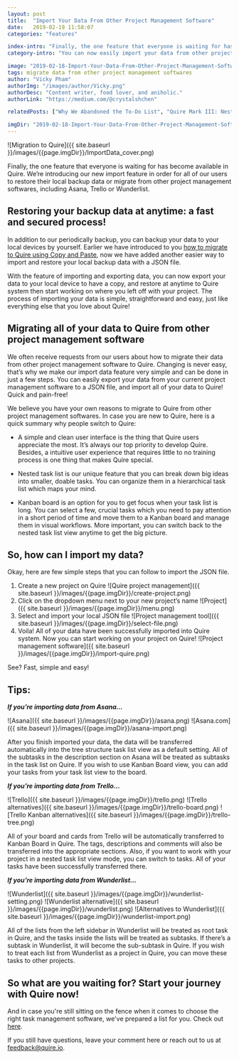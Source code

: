 ```yaml
---
layout: post
title:  "Import Your Data From Other Project Management Software"
date:   2019-02-19 11:58:07
categories: "features"

index-intro: "Finally, the one feature that everyone is waiting for has become available in Quire. We’re introducing our new import feature in order for all of our users to restore their local backup data or migrate from other project management softwares, including Asana, Trello or Wunderlist."
category-intro: "You can now easily import your data from other project management softwares to Quire."

image: "2019-02-18-Import-Your-Data-From-Other-Project-Management-Software/ImportData_cover.png"
tags: migrate data from other project management softwares
author: "Vicky Pham"
authorImg: "/images/author/Vicky.png"
authorDesc: "Content writer, food lover, and aniholic."
authorLink: "https://medium.com/@crystalshchen"

relatedPosts: ["Why We Abandoned the To-Do List", "Quire Mark III: Nested Tasks Meets Board"]

imgDir: "2019-02-18-Import-Your-Data-From-Other-Project-Management-Software"
---
```



![Migration to Quire]({{ site.baseurl }}/images/{{page.imgDir}}/ImportData_cover.png)

Finally, the one feature that everyone is waiting for has become available in Quire. We’re introducing our new import feature in order for all of our users to restore their local backup data or migrate from other project management softwares, including Asana, Trello or Wunderlist. 

## Restoring your backup data at anytime: a fast and secured process!
 
In addition to our periodically backup, you can backup your data to your local devices by yourself. Earlier we have introduced to you [how to migrate to Quire using Copy and Paste](https://quire.io/blog/p/How-to-migrate-to-Quire-Copy-and-paste.html#comment-4326152120), now we have added another easier way to import and restore your local backup data with a JSON file.
 
With the feature of importing and exporting data, you can now export your data to your local device to have a copy, and restore at anytime to Quire system then start working on where you left off with your project. The process of importing your data is simple, straightforward and easy, just like everything else that you love about Quire!
 
## Migrating all of your data to Quire from other project management software
 
We often receive requests from our users about how to migrate their data from other project management software to Quire. Changing is never easy, that’s why we make our import data feature very simple and can be done in just a few steps. You can easily export your data from your current project management software to a JSON file, and import all of your data to Quire! Quick and pain-free!
 
We believe you have your own reasons to migrate to Quire from other project management softwares. In case you are new to Quire, here is a quick summary why people switch to Quire:

* A simple and clean user interface is the thing that Quire users appreciate the most. It’s always our top priority to develop Quire. Besides, a intuitive user experience that requires little to no training process is one thing that makes Quire special.

* Nested task list is our unique feature that you can break down big ideas into smaller, doable tasks. You can organize them in a hierarchical task list which maps your mind.

* Kanban board is an option for you to get focus when your task list is long. You can select a few, crucial tasks which you need to pay attention in a short period of time and move them to a Kanban board and manage them in visual workflows. More important, you can switch back to the nested task list view anytime to get the big picture.

## So, how can I import my data?
 
Okay, here are few simple steps that you can follow to import the JSON file.
 
1. Create a new project on Quire
    ![Quire project management]({{ site.baseurl }}/images/{{page.imgDir}}/create-project.png)
1. Click on the dropdown menu next to your new project’s name
    ![Project]({{ site.baseurl }}/images/{{page.imgDir}}/menu.png)
1. Select and import your local JSON file
    ![Project management tool]({{ site.baseurl }}/images/{{page.imgDir}}/select-file.png)
1. Voila! All of your data have been successfully imported into Quire system. Now you can start working on your project on Quire!
    ![Project management software]({{ site.baseurl }}/images/{{page.imgDir}}/import-quire.png)

See? Fast, simple and easy!
 
## Tips:
 
***If you’re importing data from Asana…***

![Asana]({{ site.baseurl }}/images/{{page.imgDir}}/asana.png)
![Asana.com]({{ site.baseurl }}/images/{{page.imgDir}}/asana-import.png)

After you finish imported your data, the data will be transferred automatically into the tree structure task list view as a default setting. All of the subtasks in the description section on Asana will be treated as subtasks in the task list on Quire. If you wish to use Kanban Board view, you can add your tasks from your task list view to the board.
 
***If you’re importing data from Trello…***

![Trello]({{ site.baseurl }}/images/{{page.imgDir}}/trello.png)
![Trello alternatives]({{ site.baseurl }}/images/{{page.imgDir}}/trello-board.png)
![Trello Kanban alternatives]({{ site.baseurl }}/images/{{page.imgDir}}/trello-tree.png)

All of your board and cards from Trello will be automatically transferred to Kanban Board in Quire. The tags, descriptions and comments will also be transferred into the appropriate sections. Also, if you want to work with your project in a nested task list view mode, you can switch to tasks. All of your tasks have been successfully transferred there.
 
***If you’re importing data from Wunderlist…***

![Wunderlist]({{ site.baseurl }}/images/{{page.imgDir}}/wunderlist-setting.png)
![Wunderlist alternative]({{ site.baseurl }}/images/{{page.imgDir}}/wunderlist.png)
![Alternatives to Wunderlist]({{ site.baseurl }}/images/{{page.imgDir}}/wunderlist-import.png)

All of the lists from the left sidebar in Wunderlist will be treated as root task in Quire, and the tasks inside the lists will be treated as subtasks. If there’s a subtask in Wunderlist, it will become the sub-subtask in Quire. If you wish to treat each list from Wunderlist as a project in Quire, you can move these tasks to other projects.
 
## So what are you waiting for? Start your journey with Quire now!

And in case you're still sitting on the fence when it comes to choose the right task management software, we've prepared a list for you. Check out [here](https://quire.io/compare/best-task-management-software-for-creative-teams). 
 
If you still have questions, leave your comment here or reach out to us at feedback@quire.io.


[jekyll]:      http://jekyllrb.com
[jekyll-gh]:   https://github.com/jekyll/jekyll
[jekyll-help]: https://github.com/jekyll/jekyll-help
